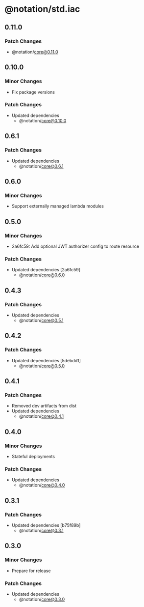 # @notation/std.iac

## 0.11.0

### Patch Changes

- @notation/core@0.11.0

## 0.10.0

### Minor Changes

- Fix package versions

### Patch Changes

- Updated dependencies
  - @notation/core@0.10.0

## 0.6.1

### Patch Changes

- Updated dependencies
  - @notation/core@0.6.1

## 0.6.0

### Minor Changes

- Support externally managed lambda modules

## 0.5.0

### Minor Changes

- 2a6fc59: Add optional JWT authorizer config to route resource

### Patch Changes

- Updated dependencies [2a6fc59]
  - @notation/core@0.6.0

## 0.4.3

### Patch Changes

- Updated dependencies
  - @notation/core@0.5.1

## 0.4.2

### Patch Changes

- Updated dependencies [5debdd1]
  - @notation/core@0.5.0

## 0.4.1

### Patch Changes

- Removed dev artifacts from dist
- Updated dependencies
  - @notation/core@0.4.1

## 0.4.0

### Minor Changes

- Stateful deployments

### Patch Changes

- Updated dependencies
  - @notation/core@0.4.0

## 0.3.1

### Patch Changes

- Updated dependencies [b75f89b]
  - @notation/core@0.3.1

## 0.3.0

### Minor Changes

- Prepare for release

### Patch Changes

- Updated dependencies
  - @notation/core@0.3.0
